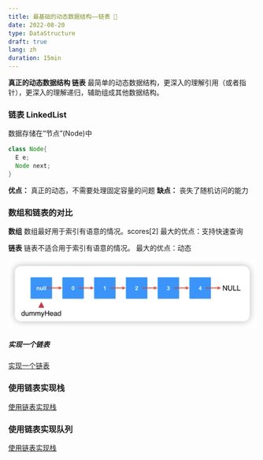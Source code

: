 ```yaml
---
title: 最基础的动态数据结构——链表 📖
date: 2022-08-20
type: DataStructure
draft: true
lang: zh
duration: 15min
---
```


**真正的动态数据结构 链表**
最简单的动态数据结构，更深入的理解引用（或者指针），更深入的理解递归，辅助组成其他数据结构。

### 链表 LinkedList

数据存储在“节点”(Node)中

```java
class Node{
  E e;
  Node next;
}
```

**优点：** 真正的动态，不需要处理固定容量的问题
**缺点：** 丧失了随机访问的能力

### 数组和链表的对比

**数组**
数组最好用于索引有语意的情况。scores[2]
最大的优点：支持快速查询

**链表**
链表不适合用于索引有语意的情况。
最大的优点：动态

![链表](/public/images/data-structure/3-1.png)

##### 实现一个链表

[实现一个链表](https://github.com/ZhengKe996/DataStructure/tree/main/src/LinkedList)

### 使用链表实现栈

[使用链表实现栈](https://github.com/ZhengKe996/DataStructure/tree/main/src/LinkedListStack)

### 使用链表实现队列

[使用链表实现栈](https://github.com/ZhengKe996/DataStructure/tree/main/src/LinkedListQueue)
